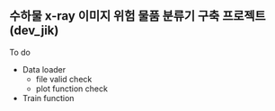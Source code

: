 ## 수하물 x-ray 이미지 위험 물품 분류기 구축 프로젝트 (dev_jik) ##
To do
 - Data loader
   - file valid check
   - plot function check
 - Train function
 